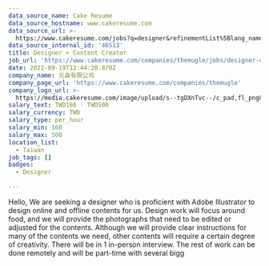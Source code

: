 ```yaml
---
data_source_name: Cake Resume
data_source_hostname: www.cakeresume.com
data_source_url: >-
  https://www.cakeresume.com/jobs?q=designer&refinementList%5Blang_name%5D%5B0%5D=English&refinementList%5Bsalary_type%5D=per_year
data_source_internal_id: '46513'
title: Designer + Content Creator
job_url: 'https://www.cakeresume.com/companies/themugle/jobs/designer-content-creator'
date: 2022-09-19T12:44:20.870Z
company_name: 元淼有限公司
company_page_url: 'https://www.cakeresume.com/companies/themugle'
company_logo_url: >-
  https://media.cakeresume.com/image/upload/s--tgDXnTvc--/c_pad,fl_png8,h_200,w_200/v1620713465/mnghlnyu4nxutza2hwv7.png
salary_text: TWD160 - TWD500
salary_currency: TWD
salary_type: per_hour
salary_min: 160
salary_max: 500
location_list:
  - Taiwan
job_tags: []
badges:
  - Designer

---
```


Hello, We are seeking a designer who is proficient with Adobe Illustrator to design online and offline contents for us. Design work will focus around food, and we will provide the photographs that need to be edited or adjusted for the contents. Although we will provide clear instructions for many of the contents we need, other contents will require a certain degree of creativity. There will be in 1 in-person interview. The rest of work can be done remotely and will be part-time with several bigg